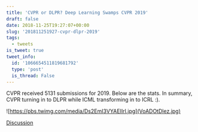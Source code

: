 ```yaml
---
title: 'CVPR or DLPR? Deep Learning Swamps CVPR 2019'
draft: false
date: 2018-11-25T19:27:07+00:00
slug: '201811251927-cvpr-dlpr-2019'
tags:
  - tweets
is_tweet: true
tweet_info:
  id: '1066654511819681792'
  type: 'post'
  is_thread: False
---
```




CVPR received 5131 submissions for 2019. Below are the stats. In summary, CVPR turning in to DLPR while ICML transforming in to ICRL :). 

![https://pbs.twimg.com/media/Ds2EmI3VYAEIIrl.jpg](VoADOtDlez.jpg)

[Discussion](https://x.com/sytelus/status/1066654511819681792)
